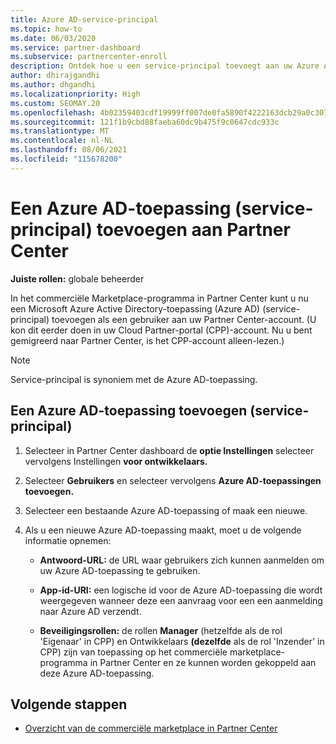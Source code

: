 ```yaml
---
title: Azure AD-service-principal
ms.topic: how-to
ms.date: 06/03/2020
ms.service: partner-dashboard
ms.subservice: partnercenter-enroll
description: Ontdek hoe u een service-principal toevoegt aan uw Azure AD-tenant. Dit betekent dat u een Azure AD-toepassing (service-principal) toevoegt aan Partner Center.
author: dhirajgandhi
ms.author: dhgandhi
ms.localizationpriority: High
ms.custom: SEOMAY.20
ms.openlocfilehash: 4b02359403cdf19999ff007de0fa5890f4222163dcb29a0c3070ba7b61ba490e
ms.sourcegitcommit: 121f1b9cbd88faeba60dc9b475f9c0647cdc933c
ms.translationtype: MT
ms.contentlocale: nl-NL
ms.lasthandoff: 08/06/2021
ms.locfileid: "115678200"
---
```

# <a name="add-an-azure-ad-application-service-principal-in-partner-center"></a>Een Azure AD-toepassing (service-principal) toevoegen aan Partner Center

**Juiste rollen:** globale beheerder

In het commerciële Marketplace-programma in Partner Center kunt u nu een Microsoft Azure Active Directory-toepassing (Azure AD) (service-principal) toevoegen als een gebruiker aan uw Partner Center-account. (U kon dit eerder doen in uw Cloud Partner-portal (CPP)-account. Nu u bent gemigreerd naar Partner Center, is het CPP-account alleen-lezen.)
 
>[!Note] 
>Service-principal is synoniem met de Azure AD-toepassing.

## <a name="add-an-azure-ad-application-service-principal"></a>Een Azure AD-toepassing toevoegen (service-principal)

1. Selecteer in Partner Center dashboard de **optie Instellingen** selecteer vervolgens Instellingen **voor ontwikkelaars.**

2. Selecteer **Gebruikers** en selecteer vervolgens **Azure AD-toepassingen toevoegen.**

3. Selecteer een bestaande Azure AD-toepassing of maak een nieuwe.

4. Als u een nieuwe Azure AD-toepassing maakt, moet u de volgende informatie opnemen:  

   - **Antwoord-URL:** de URL waar gebruikers zich kunnen aanmelden om uw Azure AD-toepassing te gebruiken.

   - **App-id-URI:** een logische id voor de Azure AD-toepassing die wordt weergegeven wanneer deze een aanvraag voor een een aanmelding naar Azure AD verzendt.

   - **Beveiligingsrollen:** de rollen **Manager** (hetzelfde als de rol 'Eigenaar' in CPP) en Ontwikkelaars **(dezelfde** als de rol 'Inzender' in CPP) zijn van toepassing op het commerciële marketplace-programma in Partner Center en ze kunnen worden gekoppeld aan deze Azure AD-toepassing.  

## <a name="next-steps"></a>Volgende stappen

- [Overzicht van de commerciële marketplace in Partner Center](csp-commercial-marketplace-overview.md)